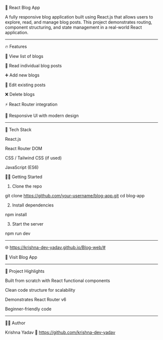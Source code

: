 
📘 React Blog App

A fully responsive blog application built using React.js that allows users to explore, read, and manage blog posts. This project demonstrates routing, component structuring, and state management in a real-world React application.


---

🔥 Features

📰 View list of blogs

📄 Read individual blog posts

➕ Add new blogs

📝 Edit existing posts

❌ Delete blogs

⚡ React Router integration

💅 Responsive UI with modern design



---

🚀 Tech Stack

React.js

React Router DOM

CSS / Tailwind CSS (if used)

JavaScript (ES6)



🧑‍💻 Getting Started

1. Clone the repo

git clone https://github.com/your-username/blog-app.git
cd blog-app

2. Install dependencies

npm install

3. Start the server

npm run dev


---

🌐 https://krishna-dev-yadav.github.io/Blog-web/#

🔗 Visit Blog App


---

📌 Project Highlights

Built from scratch with React functional components

Clean code structure for scalability

Demonstrates React Router v6

Beginner-friendly code



---

🙋‍♂️ Author

Krishna Yadav
🔗 https://github.com/krishna-dev-yadav



